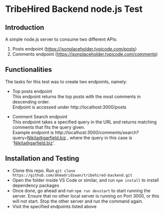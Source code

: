 # TribeHired Backend node.js Test

## Introduction
A simple node.js server to consume two different APIs:  
1. Posts endpoint (https://jsonplaceholder.typicode.com/posts)
2. Comments endpoint (https://jsonplaceholder.typicode.com/comments)

## Functionalities
The tasks for this test was to create two endpoints, namely:  
* Top posts endpoint  
    This endpoint returns the top posts with the most comments in descending order.  
    Endpoint is accessed under http://localhost:3000/posts

* Comment Search endpoint  
    This endpoint takes a specified query in the URL and returns matching comments that fits the query given.  
    Example endpoint is http://localhost:3000/comments/search?query=Nikita@garfield.biz , where the query in this case is 'Nikita@garfield.biz'.

## Installation and Testing
* Clone this repo. Run `git clone https://github.com/ahmadridzwan/tribehired-backend.git`
* Open the folder inside VS Code or similar, and run `npm install` to install dependency packages
* Once done, go ahead and run `npm run devstart` to start running the server. Ensure that no other local server is running on Port 3000, or this will not start. Stop the other server and run the command again.
* Visit the specified endpoints listed above
